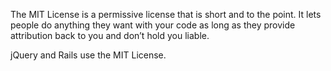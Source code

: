 The MIT License is a permissive license that is short and to the point. It lets people do anything they want with your code as long as they provide attribution back to you and don’t hold you liable.

jQuery and Rails use the MIT License.
